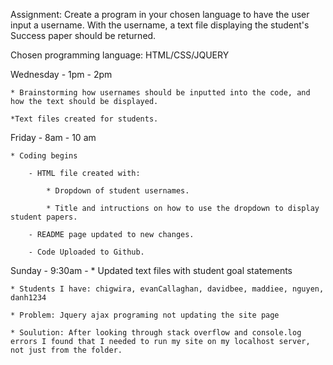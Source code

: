 Assignment: Create a program in your chosen language to have the user input a username. With the username, a text file displaying the student's Success paper should be returned.

Chosen programming language: HTML/CSS/JQUERY

Wednesday - 1pm - 2pm

    * Brainstorming how usernames should be inputted into the code, and how the text should be displayed.

    *Text files created for students.

Friday - 8am - 10 am

    * Coding begins

        - HTML file created with:

            * Dropdown of student usernames.

            * Title and intructions on how to use the dropdown to display student papers.

        - README page updated to new changes.

        - Code Uploaded to Github.

Sunday - 9:30am -
    * Updated text files with student goal statements

    * Students I have: chigwira, evanCallaghan, davidbee, maddiee, nguyen, danh1234

    * Problem: Jquery ajax programing not updating the site page

    * Soulution: After looking through stack overflow and console.log errors I found that I needed to run my site on my localhost server, not just from the folder.